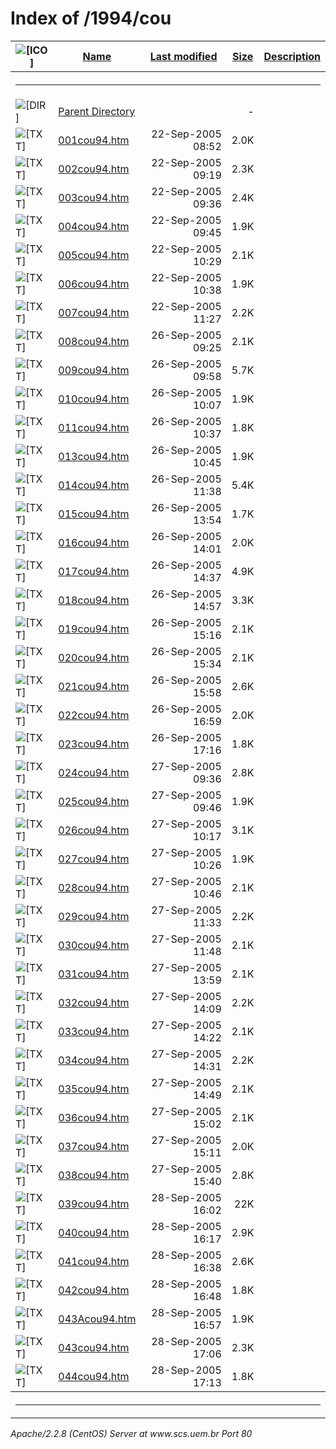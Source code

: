  <body>
<h1>Index of /1994/cou</h1>
<table><tr><th><img src="/icons/blank.gif" alt="[ICO]"></th><th><a href="?C=N;O=D">Name</a></th><th><a href="?C=M;O=A">Last modified</a></th><th><a href="?C=S;O=A">Size</a></th><th><a href="?C=D;O=A">Description</a></th></tr><tr><th colspan="5"><hr></th></tr>
<tr><td valign="top"><img src="/icons/back.gif" alt="[DIR]"></td><td><a href="/1994/">Parent Directory</a></td><td>&nbsp;</td><td align="right">  - </td></tr>
<tr><td valign="top"><img src="/icons/text.gif" alt="[TXT]"></td><td><a href="001cou94.htm">001cou94.htm</a></td><td align="right">22-Sep-2005 08:52  </td><td align="right">2.0K</td></tr>
<tr><td valign="top"><img src="/icons/text.gif" alt="[TXT]"></td><td><a href="002cou94.htm">002cou94.htm</a></td><td align="right">22-Sep-2005 09:19  </td><td align="right">2.3K</td></tr>
<tr><td valign="top"><img src="/icons/text.gif" alt="[TXT]"></td><td><a href="003cou94.htm">003cou94.htm</a></td><td align="right">22-Sep-2005 09:36  </td><td align="right">2.4K</td></tr>
<tr><td valign="top"><img src="/icons/text.gif" alt="[TXT]"></td><td><a href="004cou94.htm">004cou94.htm</a></td><td align="right">22-Sep-2005 09:45  </td><td align="right">1.9K</td></tr>
<tr><td valign="top"><img src="/icons/text.gif" alt="[TXT]"></td><td><a href="005cou94.htm">005cou94.htm</a></td><td align="right">22-Sep-2005 10:29  </td><td align="right">2.1K</td></tr>
<tr><td valign="top"><img src="/icons/text.gif" alt="[TXT]"></td><td><a href="006cou94.htm">006cou94.htm</a></td><td align="right">22-Sep-2005 10:38  </td><td align="right">1.9K</td></tr>
<tr><td valign="top"><img src="/icons/text.gif" alt="[TXT]"></td><td><a href="007cou94.htm">007cou94.htm</a></td><td align="right">22-Sep-2005 11:27  </td><td align="right">2.2K</td></tr>
<tr><td valign="top"><img src="/icons/text.gif" alt="[TXT]"></td><td><a href="008cou94.htm">008cou94.htm</a></td><td align="right">26-Sep-2005 09:25  </td><td align="right">2.1K</td></tr>
<tr><td valign="top"><img src="/icons/text.gif" alt="[TXT]"></td><td><a href="009cou94.htm">009cou94.htm</a></td><td align="right">26-Sep-2005 09:58  </td><td align="right">5.7K</td></tr>
<tr><td valign="top"><img src="/icons/text.gif" alt="[TXT]"></td><td><a href="010cou94.htm">010cou94.htm</a></td><td align="right">26-Sep-2005 10:07  </td><td align="right">1.9K</td></tr>
<tr><td valign="top"><img src="/icons/text.gif" alt="[TXT]"></td><td><a href="011cou94.htm">011cou94.htm</a></td><td align="right">26-Sep-2005 10:37  </td><td align="right">1.8K</td></tr>
<tr><td valign="top"><img src="/icons/text.gif" alt="[TXT]"></td><td><a href="013cou94.htm">013cou94.htm</a></td><td align="right">26-Sep-2005 10:45  </td><td align="right">1.9K</td></tr>
<tr><td valign="top"><img src="/icons/text.gif" alt="[TXT]"></td><td><a href="014cou94.htm">014cou94.htm</a></td><td align="right">26-Sep-2005 11:38  </td><td align="right">5.4K</td></tr>
<tr><td valign="top"><img src="/icons/text.gif" alt="[TXT]"></td><td><a href="015cou94.htm">015cou94.htm</a></td><td align="right">26-Sep-2005 13:54  </td><td align="right">1.7K</td></tr>
<tr><td valign="top"><img src="/icons/text.gif" alt="[TXT]"></td><td><a href="016cou94.htm">016cou94.htm</a></td><td align="right">26-Sep-2005 14:01  </td><td align="right">2.0K</td></tr>
<tr><td valign="top"><img src="/icons/text.gif" alt="[TXT]"></td><td><a href="017cou94.htm">017cou94.htm</a></td><td align="right">26-Sep-2005 14:37  </td><td align="right">4.9K</td></tr>
<tr><td valign="top"><img src="/icons/text.gif" alt="[TXT]"></td><td><a href="018cou94.htm">018cou94.htm</a></td><td align="right">26-Sep-2005 14:57  </td><td align="right">3.3K</td></tr>
<tr><td valign="top"><img src="/icons/text.gif" alt="[TXT]"></td><td><a href="019cou94.htm">019cou94.htm</a></td><td align="right">26-Sep-2005 15:16  </td><td align="right">2.1K</td></tr>
<tr><td valign="top"><img src="/icons/text.gif" alt="[TXT]"></td><td><a href="020cou94.htm">020cou94.htm</a></td><td align="right">26-Sep-2005 15:34  </td><td align="right">2.1K</td></tr>
<tr><td valign="top"><img src="/icons/text.gif" alt="[TXT]"></td><td><a href="021cou94.htm">021cou94.htm</a></td><td align="right">26-Sep-2005 15:58  </td><td align="right">2.6K</td></tr>
<tr><td valign="top"><img src="/icons/text.gif" alt="[TXT]"></td><td><a href="022cou94.htm">022cou94.htm</a></td><td align="right">26-Sep-2005 16:59  </td><td align="right">2.0K</td></tr>
<tr><td valign="top"><img src="/icons/text.gif" alt="[TXT]"></td><td><a href="023cou94.htm">023cou94.htm</a></td><td align="right">26-Sep-2005 17:16  </td><td align="right">1.8K</td></tr>
<tr><td valign="top"><img src="/icons/text.gif" alt="[TXT]"></td><td><a href="024cou94.htm">024cou94.htm</a></td><td align="right">27-Sep-2005 09:36  </td><td align="right">2.8K</td></tr>
<tr><td valign="top"><img src="/icons/text.gif" alt="[TXT]"></td><td><a href="025cou94.htm">025cou94.htm</a></td><td align="right">27-Sep-2005 09:46  </td><td align="right">1.9K</td></tr>
<tr><td valign="top"><img src="/icons/text.gif" alt="[TXT]"></td><td><a href="026cou94.htm">026cou94.htm</a></td><td align="right">27-Sep-2005 10:17  </td><td align="right">3.1K</td></tr>
<tr><td valign="top"><img src="/icons/text.gif" alt="[TXT]"></td><td><a href="027cou94.htm">027cou94.htm</a></td><td align="right">27-Sep-2005 10:26  </td><td align="right">1.9K</td></tr>
<tr><td valign="top"><img src="/icons/text.gif" alt="[TXT]"></td><td><a href="028cou94.htm">028cou94.htm</a></td><td align="right">27-Sep-2005 10:46  </td><td align="right">2.1K</td></tr>
<tr><td valign="top"><img src="/icons/text.gif" alt="[TXT]"></td><td><a href="029cou94.htm">029cou94.htm</a></td><td align="right">27-Sep-2005 11:33  </td><td align="right">2.2K</td></tr>
<tr><td valign="top"><img src="/icons/text.gif" alt="[TXT]"></td><td><a href="030cou94.htm">030cou94.htm</a></td><td align="right">27-Sep-2005 11:48  </td><td align="right">2.1K</td></tr>
<tr><td valign="top"><img src="/icons/text.gif" alt="[TXT]"></td><td><a href="031cou94.htm">031cou94.htm</a></td><td align="right">27-Sep-2005 13:59  </td><td align="right">2.1K</td></tr>
<tr><td valign="top"><img src="/icons/text.gif" alt="[TXT]"></td><td><a href="032cou94.htm">032cou94.htm</a></td><td align="right">27-Sep-2005 14:09  </td><td align="right">2.2K</td></tr>
<tr><td valign="top"><img src="/icons/text.gif" alt="[TXT]"></td><td><a href="033cou94.htm">033cou94.htm</a></td><td align="right">27-Sep-2005 14:22  </td><td align="right">2.1K</td></tr>
<tr><td valign="top"><img src="/icons/text.gif" alt="[TXT]"></td><td><a href="034cou94.htm">034cou94.htm</a></td><td align="right">27-Sep-2005 14:31  </td><td align="right">2.2K</td></tr>
<tr><td valign="top"><img src="/icons/text.gif" alt="[TXT]"></td><td><a href="035cou94.htm">035cou94.htm</a></td><td align="right">27-Sep-2005 14:49  </td><td align="right">2.1K</td></tr>
<tr><td valign="top"><img src="/icons/text.gif" alt="[TXT]"></td><td><a href="036cou94.htm">036cou94.htm</a></td><td align="right">27-Sep-2005 15:02  </td><td align="right">2.1K</td></tr>
<tr><td valign="top"><img src="/icons/text.gif" alt="[TXT]"></td><td><a href="037cou94.htm">037cou94.htm</a></td><td align="right">27-Sep-2005 15:11  </td><td align="right">2.0K</td></tr>
<tr><td valign="top"><img src="/icons/text.gif" alt="[TXT]"></td><td><a href="038cou94.htm">038cou94.htm</a></td><td align="right">27-Sep-2005 15:40  </td><td align="right">2.8K</td></tr>
<tr><td valign="top"><img src="/icons/text.gif" alt="[TXT]"></td><td><a href="039cou94.htm">039cou94.htm</a></td><td align="right">28-Sep-2005 16:02  </td><td align="right"> 22K</td></tr>
<tr><td valign="top"><img src="/icons/text.gif" alt="[TXT]"></td><td><a href="040cou94.htm">040cou94.htm</a></td><td align="right">28-Sep-2005 16:17  </td><td align="right">2.9K</td></tr>
<tr><td valign="top"><img src="/icons/text.gif" alt="[TXT]"></td><td><a href="041cou94.htm">041cou94.htm</a></td><td align="right">28-Sep-2005 16:38  </td><td align="right">2.6K</td></tr>
<tr><td valign="top"><img src="/icons/text.gif" alt="[TXT]"></td><td><a href="042cou94.htm">042cou94.htm</a></td><td align="right">28-Sep-2005 16:48  </td><td align="right">1.8K</td></tr>
<tr><td valign="top"><img src="/icons/text.gif" alt="[TXT]"></td><td><a href="043Acou94.htm">043Acou94.htm</a></td><td align="right">28-Sep-2005 16:57  </td><td align="right">1.9K</td></tr>
<tr><td valign="top"><img src="/icons/text.gif" alt="[TXT]"></td><td><a href="043cou94.htm">043cou94.htm</a></td><td align="right">28-Sep-2005 17:06  </td><td align="right">2.3K</td></tr>
<tr><td valign="top"><img src="/icons/text.gif" alt="[TXT]"></td><td><a href="044cou94.htm">044cou94.htm</a></td><td align="right">28-Sep-2005 17:13  </td><td align="right">1.8K</td></tr>
<tr><th colspan="5"><hr></th></tr>
</table>
<address>Apache/2.2.8 (CentOS) Server at www.scs.uem.br Port 80</address>
</body></html>
